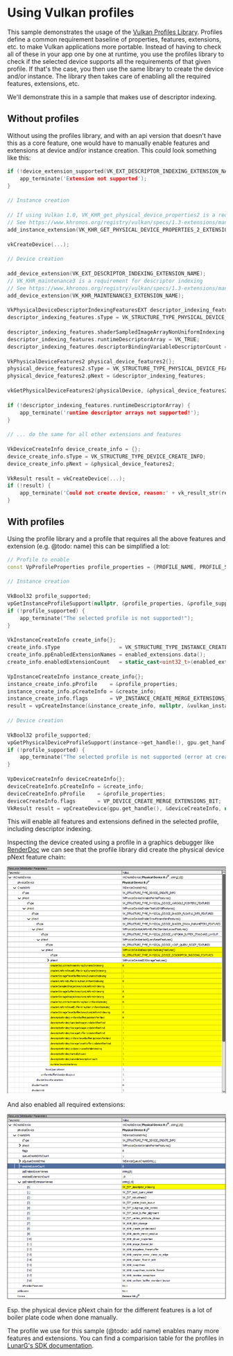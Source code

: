 <!--
- Copyright (c) 2022, Sascha Willems
-
- SPDX-License-Identifier: Apache-2.0
-
- Licensed under the Apache License, Version 2.0 the "License";
- you may not use this file except in compliance with the License.
- You may obtain a copy of the License at
-
-     http://www.apache.org/licenses/LICENSE-2.0
-
- Unless required by applicable law or agreed to in writing, software
- distributed under the License is distributed on an "AS IS" BASIS,
- WITHOUT WARRANTIES OR CONDITIONS OF ANY KIND, either express or implied.
- See the License for the specific language governing permissions and
- limitations under the License.
-
-->

# Using Vulkan profiles

This sample demonstrates the usage of the [Vulkan Profiles Library](https://github.com/KhronosGroup/Vulkan-Profiles). Profiles define a common requirement baseline of properties, features, extensions, etc. to make Vulkan applications more portable. Instead of having to check all of these in your app  one by one at runtime, you use the profiles library to check if the selected device supports all the requirements of that given profile. If that's the case, you then use the same library to create the device and/or instance. The library then takes care of enabling all the required features, extensions, etc.

We'll demonstrate this in a sample that makes use of descriptor indexing.

## Without profiles

Without using the profiles library, and with an api version that doesn't have this as a core feature, one would have to manually enable features and extensions at device and/or instance creation. This could look something like this:

```cpp
if (!device_extension_supported(VK_EXT_DESCRIPTOR_INDEXING_EXTENSION_NAME)) || (...)) {
    app_terminate('Extension not supported');
}

// Instance creation

// If using Vulkan 1.0, VK_KHR_get_physical_device_properties2 is a requirement for descriptor indexing
// See https://www.khronos.org/registry/vulkan/specs/1.3-extensions/man/html/VK_EXT_descriptor_indexing.html#_extension_and_version_dependencies
add_instance_extension(VK_KHR_GET_PHYSICAL_DEVICE_PROPERTIES_2_EXTENSION_NAME);

vkCreateDevice(...);

// Device creation

add_device_extension(VK_EXT_DESCRIPTOR_INDEXING_EXTENSION_NAME);
// VK_KHR_maintenance3 is a requirement for descriptor indexing
// See https://www.khronos.org/registry/vulkan/specs/1.3-extensions/man/html/VK_EXT_descriptor_indexing.html#_extension_and_version_dependencies
add_device_extension(VK_KHR_MAINTENANCE3_EXTENSION_NAME);

VkPhysicalDeviceDescriptorIndexingFeaturesEXT descriptor_indexing_features{};    
descriptor_indexing_features.sType = VK_STRUCTURE_TYPE_PHYSICAL_DEVICE_DESCRIPTOR_INDEXING_FEATURES_EXT;

descriptor_indexing_features.shaderSampledImageArrayNonUniformIndexing = VK_TRUE;
descriptor_indexing_features.runtimeDescriptorArray = VK_TRUE;
descriptor_indexing_features.descriptorBindingVariableDescriptorCount = VK_TRUE;

VkPhysicalDeviceFeatures2 physical_device_features2{};
physical_device_features2.sType = VK_STRUCTURE_TYPE_PHYSICAL_DEVICE_FEATURES_2;
physical_device_features2.pNext = &descriptor_indexing_features;

vkGetPhysicalDeviceFeatures2(physicalDevice, &physical_device_features2);

if (!descriptor_indexing_features.runtimeDescriptorArray) {
    app_terminate('runtime descriptor arrays not supported!');
}

// ... do the same for all other extensions and features

VkDeviceCreateInfo device_create_info = {};
device_create_info.sType = VK_STRUCTURE_TYPE_DEVICE_CREATE_INFO;
device_create_info.pNext = &physical_device_features2;

VkResult result = vkCreateDevice(...);
if (!result) {
    app_terminate('Could not create device, reason:' + vk_result_str(result));
}
```

## With profiles

Using the profile library and a profile that requires all the above features and extension (e.g. @todo: name) this can be simplified a lot:

```cpp
// Profile to enable
const VpProfileProperties profile_properties = {PROFILE_NAME, PROFILE_SPEC_VERSION};

// Instance creation

VkBool32 profile_supported;
vpGetInstanceProfileSupport(nullptr, &profile_properties, &profile_supported);
if (!profile_supported) {
    app_terminate("The selected profile is not supported!");
}

VkInstanceCreateInfo create_info{};
create_info.sType                   = VK_STRUCTURE_TYPE_INSTANCE_CREATE_INFO;
create_info.ppEnabledExtensionNames = enabled_extensions.data();
create_info.enabledExtensionCount   = static_cast<uint32_t>(enabled_extensions.size());

VpInstanceCreateInfo instance_create_info{};
instance_create_info.pProfile    = &profile_properties;
instance_create_info.pCreateInfo = &create_info;
instance_create_info.flags       = VP_INSTANCE_CREATE_MERGE_EXTENSIONS_BIT;
result = vpCreateInstance(&instance_create_info, nullptr, &vulkan_instance);

// Device creation

VkBool32 profile_supported;
vpGetPhysicalDeviceProfileSupport(instance->get_handle(), gpu.get_handle(), &profile_properties, &profile_supported);
if (!profile_supported) {
    app_terminate("The selected profile is not supported (error at creating the device)!");
}

VpDeviceCreateInfo deviceCreateInfo{};
deviceCreateInfo.pCreateInfo = &create_info;
deviceCreateInfo.pProfile    = &profile_properties;
deviceCreateInfo.flags       = VP_DEVICE_CREATE_MERGE_EXTENSIONS_BIT;
VkResult result = vpCreateDevice(gpu.get_handle(), &deviceCreateInfo, nullptr, &vulkan_device);
```

This will enable all features and extensions defined in the selected profile, including descriptor indexing. 

Inspecting the device created using a profile in a graphics debugger like [RenderDoc](https://renderdoc.org/) we can see that the profile library did create the physical device pNext feature chain:

![RenderDoc device pNext](./renderdoc_device_1.png)

And also enabled all required extensions:

![RenderDoc device extensions](./renderdoc_device_2.png)

Esp. the physical device pNext chain for the different features is a lot of boiler plate code when done manually.

The profile we use for this sample (@todo: add name) enables many more features and extensions. You can find a comparision table for the profiles in [LunarG's SDK documentation](https://vulkan.lunarg.com/doc/sdk/latest/windows/profiles_definitions.html).